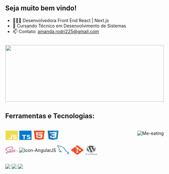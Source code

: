 ## Seja muito bem vindo!
- 👨🏼‍💻 Desenvolvedora Front End React | Next.js
- 🌱 Cursando Técnico em Desenvolvimento de Sistemas
- 📫 Contato: amanda.rodri225@gmail.com
##

<div>
  <img height="180em" width="100%" src="https://github-readme-stats.vercel.app/api/top-langs/?username=MichiganRx&layout=compact&langs_count=7&theme=github_dark"/>
</div>

## Ferramentas e Tecnologias:
<div style="display: inline_block"><br>
  <img align="center" alt="icon-Js" height="30" width="40" src="https://raw.githubusercontent.com/devicons/devicon/master/icons/javascript/javascript-plain.svg">
  <img align="center" alt="icon-typescript" height="30" width="40" src="https://raw.githubusercontent.com/devicons/devicon/master/icons/typescript/typescript-original.svg">
  <img align="center" alt="icon-HTML" height="30" width="40" src="https://raw.githubusercontent.com/devicons/devicon/master/icons/html5/html5-original.svg">
  <img align="center" alt="icon-CSS" height="30" width="40" src="https://raw.githubusercontent.com/devicons/devicon/master/icons/css3/css3-original.svg">
  <img align="right" alt="Me-eating" height="250" src="https://github.com/MichiganRx/MichiganRx/assets/111995632/5212c303-196f-468c-9885-d21e884730b1">
 </div>
 <div style="display: inline_block"><br>
  <img align="center" alt="icon-sass" height="30" width="40" src="https://raw.githubusercontent.com/devicons/devicon/master/icons/sass/sass-original.svg">
  <img align="center" alt="icon-AngularJS" height="30" width="35" src="https://github.com/MichiganRx/MichiganRx/assets/111995632/eaa675e1-f645-4b82-b736-bdd02283c5e7">
  <img align="center" alt="icon-mysql" height="30" width="40" src="https://raw.githubusercontent.com/devicons/devicon/master/icons/mysql/mysql-original.svg">
  <img align="center" alt="icon-git" height="30" width="40" src="https://raw.githubusercontent.com/devicons/devicon/master/icons/git/git-original.svg">
  <img align="center" alt="Digu-wordpress" height="30" width="40" src="https://raw.githubusercontent.com/devicons/devicon/master/icons/wordpress/wordpress-original.svg">
</div>
 
##

<div> 
  <a href="https://www.instagram.com/michigan.rx/" target="_blank"><img src="https://img.shields.io/badge/-Instagram-%23E4405F?style=for-the-badge&logo=instagram&logoColor=white" target="_blank"></a>
 	<a href="https://www.twitch.tv/michiganrx" target="_blank"><img src="https://img.shields.io/badge/Twitch-9146FF?style=for-the-badge&logo=twitch&logoColor=white" target="_blank"></a>
  <a href="https://www.linkedin.com/in/amanda-rodrigues-354a46249/" target="_blank"><img src="https://img.shields.io/badge/-LinkedIn-%230077B5?style=for-the-badge&logo=linkedin&logoColor=white" target="_blank"></a> 
</div>
